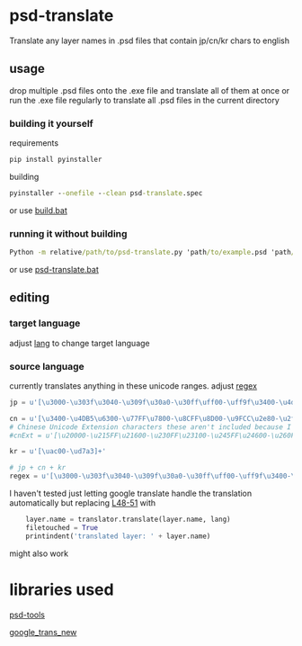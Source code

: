 # psd-translate

Translate any layer names in .psd files that contain jp/cn/kr chars to english

## usage

drop multiple .psd files onto the .exe file and translate all of them at once or run the .exe file regularly to
translate all .psd files in the current directory

### building it yourself

requirements

```cmd
pip install pyinstaller
```

building

```cmd
pyinstaller --onefile --clean psd-translate.spec
```

or use [build.bat](../blob/master/build.bat)

### running it without building

```cmd
Python -m relative/path/to/psd-translate.py 'path/to/example.psd 'path/to/second/example.psd'
```

or use [psd-translate.bat](../blob/master/psd-translate.bat)

## editing

### target language

adjust [lang](../blob/master/psd-translate.py#L10) to change target language

### source language

currently translates anything in these unicode ranges. adjust [regex](../blob/master/psd-translate.py#L21)

```py
jp = u'[\u3000-\u303f\u3040-\u309f\u30a0-\u30ff\uff00-\uff9f\u3400-\u4dbf]+'

cn = u'[\u3400-\u4DB5\u6300-\u77FF\u7800-\u8CFF\u8D00-\u9FCC\u2e80-\u2fd5\u3190-\u319f\u3400-\u4DBF\u4E00-\u9FCC\uF900-\uFAAD]+' 
# Chinese Unicode Extension characters these aren't included because I don't know how to use them, they are just here for safekeeping
#cnExt = u'[\u20000-\u215FF\u21600-\u230FF\u23100-\u245FF\u24600-\u260FF\u26100-\u275FF\u27600-\u290FF\u29100-\u2A6DF\u2A700-\u2B734\u2B740-\u2B81D]+'

kr = u'[\uac00-\ud7a3]+'

# jp + cn + kr
regex = u'[\u3000-\u303f\u3040-\u309f\u30a0-\u30ff\uff00-\uff9f\u3400-\u4dbf\u3400-\u4DB5\u6300-\u77FF\u7800-\u8CFF\u8D00-\u9FCC\u2e80-\u2fd5\u3190-\u319f\u3400-\u4DBF\u4E00-\u9FCC\uF900-\uFAAD\uac00-\ud7a3]+'
```

I haven't tested just letting google translate handle the translation automatically but
replacing [L48-51](../blob/master/psd-translate.py#L48-L51) with

```py
	layer.name = translator.translate(layer.name, lang)
	filetouched = True
	printindent('translated layer: ' + layer.name)
```

might also work

# libraries used

[psd-tools](https://github.com/psd-tools/psd-tools)

[google_trans_new](https://github.com/lushan88a/google_trans_new)